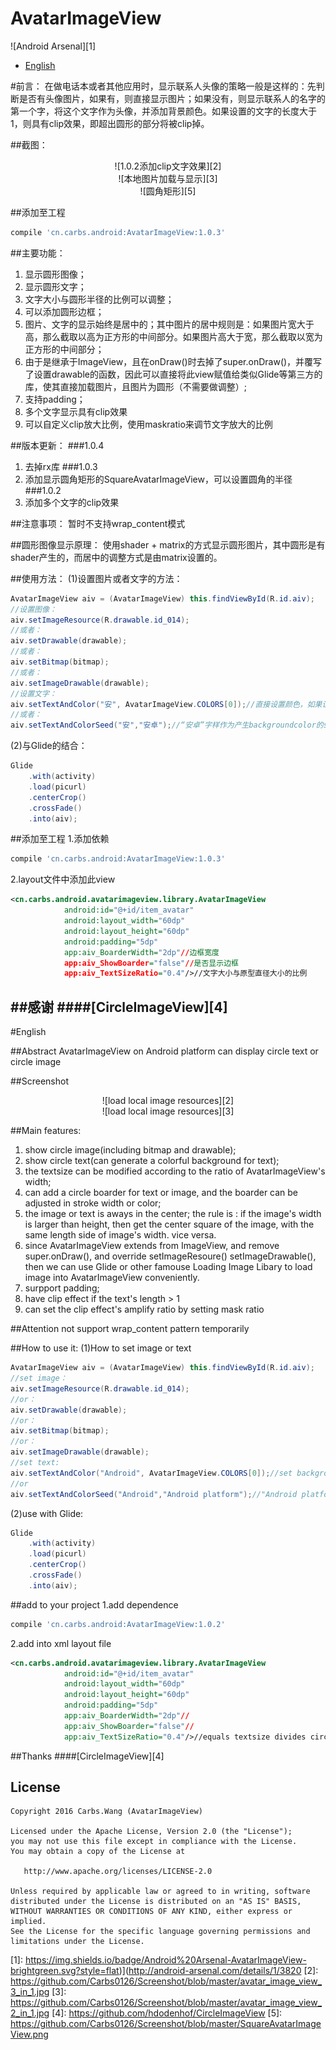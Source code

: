 # AvatarImageView
![Android Arsenal][1]
* [English](#english)

#前言：
在做电话本或者其他应用时，显示联系人头像的策略一般是这样的：先判断是否有头像图片，如果有，则直接显示图片；如果没有，则显示联系人的名字的第一个字，将这个文字作为头像，并添加背景颜色。如果设置的文字的长度大于1，则具有clip效果，即超出圆形的部分将被clip掉。

##截图：
<center>
![1.0.2添加clip文字效果][2]
</center>
<center>
![本地图片加载与显示][3]
</center> 

<center>
![圆角矩形][5]
</center> 

##添加至工程
```groovy
compile 'cn.carbs.android:AvatarImageView:1.0.3'
```

##主要功能：
1. 显示圆形图像；
2. 显示圆形文字；
3. 文字大小与圆形半径的比例可以调整；
4. 可以添加圆形边框；
5. 图片、文字的显示始终是居中的；其中图片的居中规则是：如果图片宽大于高，那么截取以高为正方形的中间部分。如果图片高大于宽，那么截取以宽为正方形的中间部分；
6. 由于是继承于ImageView，且在onDraw()时去掉了super.onDraw()，并覆写了设置drawable的函数，因此可以直接将此view赋值给类似Glide等第三方的库，使其直接加载图片，且图片为圆形（不需要做调整）;
7. 支持padding；
8. 多个文字显示具有clip效果
9. 可以自定义clip放大比例，使用maskratio来调节文字放大的比例

##版本更新：
###1.0.4
1. 去掉rx库
###1.0.3 
1. 添加显示圆角矩形的SquareAvatarImageView，可以设置圆角的半径
###1.0.2
1. 添加多个文字的clip效果

##注意事项：
暂时不支持wrap_content模式

##圆形图像显示原理：
使用shader + matrix的方式显示圆形图片，其中圆形是有shader产生的，而居中的调整方式是由matrix设置的。

##使用方法：
(1)设置图片或者文字的方法：
```java
AvatarImageView aiv = (AvatarImageView) this.findViewById(R.id.aiv);
//设置图像：
aiv.setImageResource(R.drawable.id_014);
//或者：
aiv.setDrawable(drawable);
//或者：
aiv.setBitmap(bitmap);
//或者：
aiv.setImageDrawable(drawable);
//设置文字：
aiv.setTextAndColor("安", AvatarImageView.COLORS[0]);//直接设置颜色，如果设置的文字为多个字符，则会具有clip效果，单个字符没有clip效果
//或者：
aiv.setTextAndColorSeed("安","安卓");//“安卓”字样作为产生backgroundcolor的seed
```
(2)与Glide的结合：
```java
Glide
    .with(activity)
    .load(picurl)
    .centerCrop()
    .crossFade()
    .into(aiv);
```
##添加至工程
1.添加依赖
```groovy
compile 'cn.carbs.android:AvatarImageView:1.0.3'
```
2.layout文件中添加此view
```xml
<cn.carbs.android.avatarimageview.library.AvatarImageView
            android:id="@+id/item_avatar"
            android:layout_width="60dp"
            android:layout_height="60dp"
            android:padding="5dp"
            app:aiv_BoarderWidth="2dp"//边框宽度
            app:aiv_ShowBoarder="false"//是否显示边框
            app:aiv_TextSizeRatio="0.4"/>//文字大小与原型直径大小的比例
```

##感谢
####[CircleImageView][4]
---------------------
#English

##Abstract
AvatarImageView on Android platform can display circle text or circle image

##Screenshot
<center>
![load local image resources][2]
</center>
<center>
![load local image resources][3]
</center>

##Main features:
1. show circle image(including bitmap and drawable);
2. show circle text(can generate a colorful background for text);
3. the textsize can be modified according to the ratio of AvatarImageView's width;
4. can add a circle boarder for text or image, and the boarder can be adjusted in stroke width or color;
5. the image or text is aways in the center; the rule is : if the image's width is larger than height, then get the center square of the image, with the same length side of image's width. vice versa.
6. since AvatarImageView extends from ImageView, and remove super.onDraw(), and override setImageResoure() setImageDrawable(), then we can use Glide or other famouse Loading Image Libary to load image into AvatarImageView conveniently.
7. surpport padding;
8. have clip effect if the text's length > 1
9. can set the clip effect's amplify ratio by setting mask ratio

##Attention
not support wrap_content pattern temporarily

##How to use it:
(1)How to set image or text
```java
AvatarImageView aiv = (AvatarImageView) this.findViewById(R.id.aiv);
//set image：
aiv.setImageResource(R.drawable.id_014);
//or：
aiv.setDrawable(drawable);
//or：
aiv.setBitmap(bitmap);
//or：
aiv.setImageDrawable(drawable);
//set text:
aiv.setTextAndColor("Android", AvatarImageView.COLORS[0]);//set backgroundcolor directly, if the text's length > 1, will have clip effect
//or
aiv.setTextAndColorSeed("Android","Android platform");//"Android platform" as the backgroundcolor seed
```
(2)use with Glide:
```java
Glide
    .with(activity)
    .load(picurl)
    .centerCrop()
    .crossFade()
    .into(aiv);
```

##add to your project
1.add dependence
```groovy
compile 'cn.carbs.android:AvatarImageView:1.0.2'
```
2.add into xml layout file
```xml
<cn.carbs.android.avatarimageview.library.AvatarImageView
            android:id="@+id/item_avatar"
            android:layout_width="60dp"
            android:layout_height="60dp"
            android:padding="5dp"
            app:aiv_BoarderWidth="2dp"//
            app:aiv_ShowBoarder="false"//
            app:aiv_TextSizeRatio="0.4"/>//equals textsize divides circle diameter
```

##Thanks
####[CircleImageView][4]

## License

    Copyright 2016 Carbs.Wang (AvatarImageView)

    Licensed under the Apache License, Version 2.0 (the "License");
    you may not use this file except in compliance with the License.
    You may obtain a copy of the License at

       http://www.apache.org/licenses/LICENSE-2.0

    Unless required by applicable law or agreed to in writing, software
    distributed under the License is distributed on an "AS IS" BASIS,
    WITHOUT WARRANTIES OR CONDITIONS OF ANY KIND, either express or implied.
    See the License for the specific language governing permissions and
    limitations under the License.



[1]: https://img.shields.io/badge/Android%20Arsenal-AvatarImageView-brightgreen.svg?style=flat)](http://android-arsenal.com/details/1/3820
[2]: https://github.com/Carbs0126/Screenshot/blob/master/avatar_image_view_3_in_1.jpg
[3]: https://github.com/Carbs0126/Screenshot/blob/master/avatar_image_view_2_in_1.jpg
[4]: https://github.com/hdodenhof/CircleImageView
[5]: https://github.com/Carbs0126/Screenshot/blob/master/SquareAvatarImageView.png

